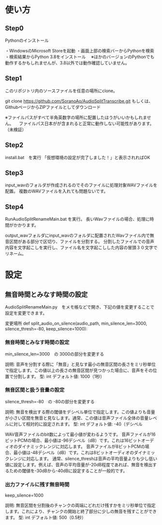 # 使い方

## Step0
Pythonのインストール

・WindowsのMicrosoft Storeを起動
・画面上部の検索バーからPythonを検索
・検索結果からPython 3.8をインストール
　※ほかのバージョンのPythonでも動作するかもしれませんが、3.8以外では動作確認していません。

## Step1
このリポジトリ内のソースファイルを任意の場所にclone。

git clone https://github.com/SoranoAo/AudioSplitTranscribe.git
もしくは、GithubページからZIPファイルとしてダウンロード

※ファイルパスがすべて半角英数字の場所に配置したほうがいいかもしれません。
　ファイルパス日本がが含まれると正常に動作しない可能性があります。（未検証）

## Step2
install.bat　を実行
「仮想環境の設定が完了しました！」と表示されればOK

## Step3
input_wavのフォルダが作成されるのでそのファイルに処理対象WAVファイルを配置。
複数のWAVファイルを入れても問題ないです。

## Step4
RunAudioSplitRenameMain.bat を実行。
長いWavファイルの場合、処理に時間がかかります。

output_wavフォルダにinput_wavのフォルダに配置されたWavファイル内で無音区間がある部分で区切り、ファイルを分割する。
分割したファイルでの音声内容を文字起こしを実行し、ファイル名を文字起こしした内容の冒頭３０文字でリネーム。


# 設定
## 無音時間とみなす時間の設定
AudioSplitRenameMain.py　をメモ帳などで開き、下記の値を変更することで設定を変更できます。

変更場所
def split_audio_on_silence(audio_path, min_silence_len=3000, silence_thresh=-80, keep_silence=1000):

### 無音時間とみなす時間の設定
min_silence_len=3000　の 3000の部分を変更する

説明: 音声を分割する際に「無音」と見なす最小の無音区間の長さをミリ秒単位で指定します。この値以上の長さの無音区間が見つかった場合に、音声をその位置で分割します。
型: int
デフォルト値: 1000（1秒）

### 無音区間と扱う音量の設定
silence_thresh=-80　の -80の部分を変更する

説明: 無音を検出する際の閾値をデシベル単位で指定します。この値よりも音量が小さい区間を無音と見なします。通常、この値は音声ファイル全体の音量レベルに対して相対的に設定されます。
型: int
デフォルト値: -40（デシベル

WAV音声ファイルのbit数によって最小値が変わるようです。
音声ファイルが16ビットPCMの場合、最小値は-96デシベル（dB）です。これは16ビットオーディオのダイナミックレンジに対応します。
音声ファイルが8ビットPCMの場合、最小値は-48デシベル（dB）です。これは8ビットオーディオのダイナミックレンジに対応します。
通常、silence_threshは音声の平均音量よりも少し低い値に設定します。例えば、音声の平均音量が-20dB程度であれば、無音を検出するための閾値を-30dBから-40dBに設定することが一般的です。

### 出力ファイルに残す無音時間
keep_silence=1000

説明: 無音区間を分割後のチャンクの両端にどれだけ残すかをミリ秒単位で指定します。これにより、チャンクの開始と終了部分に少しの無音を残すことができます。
型: int
デフォルト値: 500（0.5秒）

